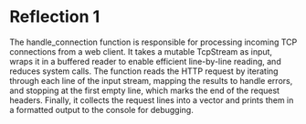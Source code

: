 # Reflection 1

The handle_connection function is responsible for processing incoming TCP connections from a web client. It takes a mutable TcpStream as input, wraps it in a buffered reader to enable efficient line-by-line reading, and reduces system calls. The function reads the HTTP request by iterating through each line of the input stream, mapping the results to handle errors, and stopping at the first empty line, which marks the end of the request headers. Finally, it collects the request lines into a vector and prints them in a formatted output to the console for debugging.

